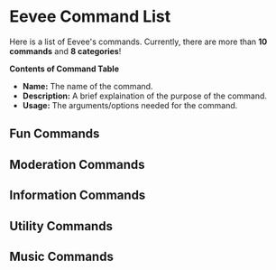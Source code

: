 # Eevee Command List

Here is a list of Eevee's commands. Currently, there are more than **10 commands** and **8 categories**!

**Contents of Command Table**

* **Name:** The name of the command.
* **Description:** A brief explaination of the purpose of the command.
* **Usage:** The arguments/options needed for the command.

## Fun Commands

## Moderation Commands

## Information Commands

## Utility Commands

## Music Commands
